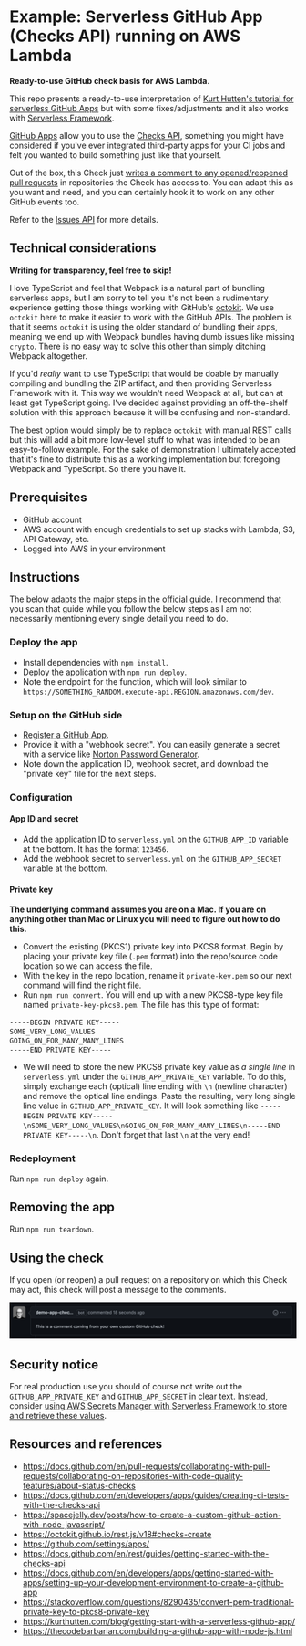 # Example: Serverless GitHub App (Checks API) running on AWS Lambda

**Ready-to-use GitHub check basis for AWS Lambda**.

This repo presents a ready-to-use interpretation of [Kurt Hutten's tutorial for serverless GitHub Apps](https://kurthutten.com/blog/getting-start-with-a-serverless-github-app/) but with some fixes/adjustments and it also works with [Serverless Framework](https://www.serverless.com).

[GitHub Apps](https://docs.github.com/en/developers/apps/getting-started-with-apps/about-apps) allow you to use the [Checks API](https://docs.github.com/en/rest/checks), something you might have considered if you've ever integrated third-party apps for your CI jobs and felt you wanted to build something just like that yourself.

Out of the box, this Check just [writes a comment to any opened/reopened pull requests](https://docs.github.com/en/rest/pulls/comments) in repositories the Check has access to. You can adapt this as you want and need, and you can certainly hook it to work on any other GitHub events too.

Refer to the [Issues API](https://docs.github.com/en/rest/issues) for more details.

## Technical considerations

**Writing for transparency, feel free to skip!**

I love TypeScript and feel that Webpack is a natural part of bundling serverless apps, but I am sorry to tell you it's not been a rudimentary experience getting those things working with GitHub's [octokit](https://github.com/octokit). We use `octokit` here to make it easier to work with the GitHub APIs. The problem is that it seems `octokit` is using the older standard of bundling their apps, meaning we end up with Webpack bundles having dumb issues like missing `crypto`. There is no easy way to solve this other than simply ditching Webpack altogether.

If you'd _really_ want to use TypeScript that would be doable by manually compiling and bundling the ZIP artifact, and then providing Serverless Framework with it. This way we wouldn't need Webpack at all, but can at least get TypeScript going. I've decided against providing an off-the-shelf solution with this approach because it will be confusing and non-standard.

The best option would simply be to replace `octokit` with manual REST calls but this will add a bit more low-level stuff to what was intended to be an easy-to-follow example. For the sake of demonstration I ultimately accepted that it's fine to distribute this as a working implementation but foregoing Webpack and TypeScript. So there you have it.

## Prerequisites

- GitHub account
- AWS account with enough credentials to set up stacks with Lambda, S3, API Gateway, etc.
- Logged into AWS in your environment

## Instructions

The below adapts the major steps in the [official guide](https://docs.github.com/en/developers/apps/getting-started-with-apps/setting-up-your-development-environment-to-create-a-github-app). I recommend that you scan that guide while you follow the below steps as I am not necessarily mentioning every single detail you need to do.

### Deploy the app

- Install dependencies with `npm install`.
- Deploy the application with `npm run deploy`.
- Note the endpoint for the function, which will look similar to `https://SOMETHING_RANDOM.execute-api.REGION.amazonaws.com/dev`.

### Setup on the GitHub side

- [Register a GitHub App](https://docs.github.com/en/developers/apps/getting-started-with-apps/setting-up-your-development-environment-to-create-a-github-app#step-2-register-a-new-github-app).
- Provide it with a "webhook secret". You can easily generate a secret with a service like [Norton Password Generator](https://my.norton.com/extspa/passwordmanager?path=pwd-gen).
- Note down the application ID, webhook secret, and download the "private key" file for the next steps.

### Configuration

#### App ID and secret

- Add the application ID to `serverless.yml` on the `GITHUB_APP_ID` variable at the bottom. It has the format `123456`.
- Add the webhook secret to `serverless.yml` on the `GITHUB_APP_SECRET` variable at the bottom.

#### Private key

**The underlying command assumes you are on a Mac. If you are on anything other than Mac or Linux you will need to figure out how to do this.**

- Convert the existing (PKCS1) private key into PKCS8 format. Begin by placing your private key file (`.pem` format) into the repo/source code location so we can access the file.
- With the key in the repo location, rename it `private-key.pem` so our next command will find the right file.
- Run `npm run convert`. You will end up with a new PKCS8-type key file named `private-key-pkcs8.pem`. The file has this type of format:

```
-----BEGIN PRIVATE KEY-----
SOME_VERY_LONG_VALUES
GOING_ON_FOR_MANY_MANY_LINES
-----END PRIVATE KEY-----
```

- We will need to store the new PKCS8 private key value as _a single line_ in `serverless.yml` under the `GITHUB_APP_PRIVATE_KEY` variable. To do this, simply exchange each (optical) line ending with `\n` (newline character) and remove the optical line endings. Paste the resulting, very long single line value in `GITHUB_APP_PRIVATE_KEY`. It will look something like `-----BEGIN PRIVATE KEY-----\nSOME_VERY_LONG_VALUES\nGOING_ON_FOR_MANY_MANY_LINES\n-----END PRIVATE KEY-----\n`. Don't forget that last `\n` at the very end!

### Redeployment

Run `npm run deploy` again.

## Removing the app

Run `npm run teardown`.

## Using the check

If you open (or reopen) a pull request on a repository on which this Check may act, this check will post a message to the comments.

![Demo GitHub Check message](./demo-message.png)

## Security notice

For real production use you should of course not write out the `GITHUB_APP_PRIVATE_KEY` and `GITHUB_APP_SECRET` in clear text. Instead, consider [using AWS Secrets Manager with Serverless Framework to store and retrieve these values](https://www.serverless.com/framework/docs/providers/aws/guide/variables#reference-variables-using-aws-secrets-manager).

## Resources and references

- https://docs.github.com/en/pull-requests/collaborating-with-pull-requests/collaborating-on-repositories-with-code-quality-features/about-status-checks
- https://docs.github.com/en/developers/apps/guides/creating-ci-tests-with-the-checks-api
- https://spacejelly.dev/posts/how-to-create-a-custom-github-action-with-node-javascript/
- https://octokit.github.io/rest.js/v18#checks-create
- https://github.com/settings/apps/
- https://docs.github.com/en/rest/guides/getting-started-with-the-checks-api
- https://docs.github.com/en/developers/apps/getting-started-with-apps/setting-up-your-development-environment-to-create-a-github-app
- https://stackoverflow.com/questions/8290435/convert-pem-traditional-private-key-to-pkcs8-private-key
- https://kurthutten.com/blog/getting-start-with-a-serverless-github-app/
- https://thecodebarbarian.com/building-a-github-app-with-node-js.html
